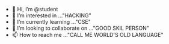 - 👋 Hi, I’m @student
- 👀 I’m interested in ..."HACKING"
- 🌱 I’m currently learning ..."CSE"
- 💞️ I’m looking to collaborate on ..."GOOD SKIL PERSON"
- 📫 How to reach me ..."CALL ME WORLD'S OLD LANGUAGE"

<!---
csesec/csesec is a ✨ special ✨ repository because its `README.md` (this file) appears on your GitHub profile.
You can click the Preview link to take a look at your changes.
--->
